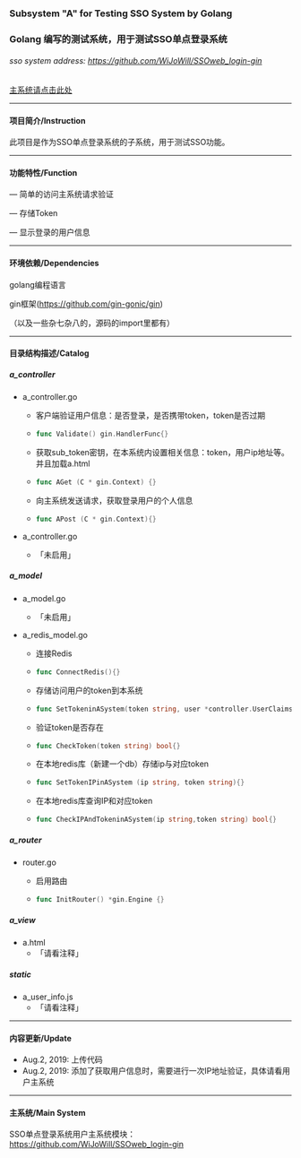 ### Subsystem "A" for Testing SSO System by Golang

### Golang 编写的测试系统，用于测试SSO单点登录系统

###### sso system address: https://github.com/WiJoWill/SSOweb_login-gin

[主系统请点击此处](https://github.com/WiJoWill/SSOweb_login-gin)

----

#### 项目简介/Instruction

此项目是作为SSO单点登录系统的子系统，用于测试SSO功能。

----

#### 功能特性/Function

— 简单的访问主系统请求验证

— 存储Token

— 显示登录的用户信息

----

#### 环境依赖/Dependencies

golang编程语言

gin框架(https://github.com/gin-gonic/gin)

（以及一些杂七杂八的，源码的import里都有）

----

#### 目录结构描述/Catalog

##### a_controller

- a_controller.go

  - 客户端验证用户信息：是否登录，是否携带token，token是否过期

  - ```go
    func Validate() gin.HandlerFunc{}
    ```

  - 获取sub_token密钥，在本系统内设置相关信息：token，用户ip地址等。并且加载a.html

  - ```go
    func AGet (C * gin.Context) {}
    ```

  - 向主系统发送请求，获取登录用户的个人信息

  - ```go
    func APost (C * gin.Context){}
    ```

- a_controller.go
  - 「未启用」

##### a_model

- a_model.go

  - 「未启用」

- a_redis_model.go

  - 连接Redis

  - ```go
    func ConnectRedis(){}
    ```

  - 存储访问用户的token到本系统

  - ```go
    func SetTokeninASystem(token string, user *controller.UserClaims){}
    ```

  - 验证token是否存在

  - ```go
    func CheckToken(token string) bool{}
    ```

  - 在本地redis库（新建一个db）存储ip与对应token

  - ```go
    func SetTokenIPinASystem (ip string, token string){}
    ```

  - 在本地redis库查询IP和对应token

  - ```go
    func CheckIPAndTokeninASystem(ip string,token string) bool{}
    ```

##### a_router

- router.go

  - 启用路由

  - ```go
    func InitRouter() *gin.Engine {}
    ```

##### a_view

- a.html
  - 「请看注释」

##### static

- a_user_info.js
  - 「请看注释」

----

#### 内容更新/Update

- Aug.2, 2019: 上传代码
- Aug.2, 2019: 添加了获取用户信息时，需要进行一次IP地址验证，具体请看用户主系统

----

#### 主系统/Main System

SSO单点登录系统用户主系统模块：https://github.com/WiJoWill/SSOweb_login-gin
